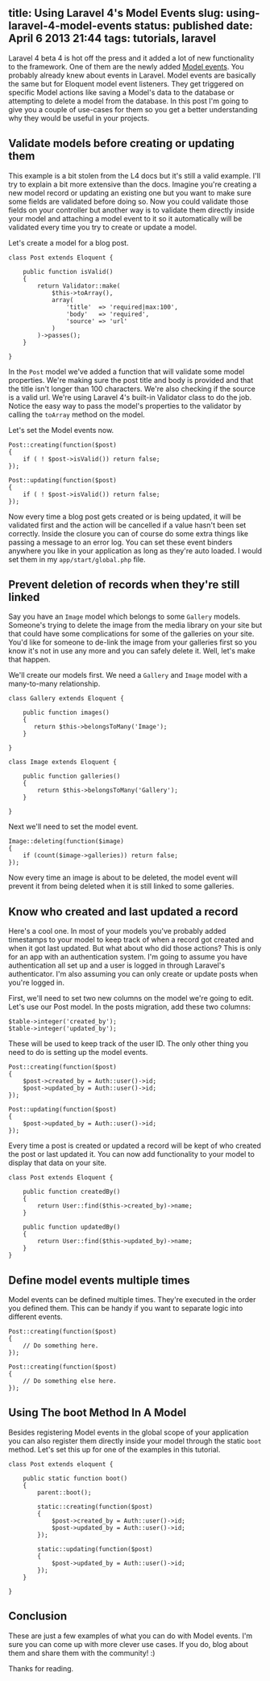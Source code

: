 title: Using Laravel 4's Model Events
slug: using-laravel-4-model-events
status: published
date: April 6 2013 21:44
tags: tutorials, laravel
-------
Laravel 4 beta 4 is hot off the press and it added a lot of new functionality to the framework. One of them are the newly added [Model events](http://four.laravel.com/docs/eloquent#model-events). You probably already knew about events in Laravel. Model events are basically the same but for Eloquent model event listeners. They get triggered on specific Model actions like saving a Model's data to the database or attempting to delete a model from the database. In this post I'm going to give you a couple of use-cases for them so you get a better understanding why they would be useful in your projects.<!--more-->

## Validate models before creating or updating them

This example is a bit stolen from the L4 docs but it's still a valid example. I'll try to explain a bit more extensive than the docs. Imagine you're creating a new model record or updating an existing one but you want to make sure some fields are validated before doing so. Now you could validate those fields on your controller but another way is to validate them directly inside your model and attaching a model event to it so it automatically will be validated every time you try to create or update a model.

Let's create a model for a blog post.
	
~~~ .php
class Post extends Eloquent {

    public function isValid()
    {
        return Validator::make(
            $this->toArray(),
            array(
                'title'  => 'required|max:100',
                'body'   => 'required',
                'source' => 'url'
            )
        )->passes();
    }

}
~~~

In the `Post` model we've added a function that will validate some model properties. We're making sure the post title and body is provided and that the title isn't longer than 100 characters. We're also checking if the source is a valid url. We're using Laravel 4's built-in Validator class to do the job. Notice the easy way to pass the model's properties to the validator by calling the `toArray` method on the model.

Let's set the Model events now.

	Post::creating(function($post)
	{
	    if ( ! $post->isValid()) return false;
	});
	
	Post::updating(function($post)
	{
	    if ( ! $post->isValid()) return false;
	});

Now every time a blog post gets created or is being updated, it will be validated first and the action will be cancelled if a value hasn't been set correctly. Inside the closure you can of course do some extra things like passing a message to an error log. You can set these event binders anywhere you like in your application as long as they're auto loaded. I would set them in my `app/start/global.php` file.

## Prevent deletion of records when they're still linked

Say you have an `Image` model which belongs to some `Gallery` models. Someone's trying to delete the image from the media library on your site but that could have some complications for some of the galleries on your site. You'd like for someone to de-link the image from your galleries first so you know it's not in use any more and you can safely delete it. Well, let's make that happen.

We'll create our models first. We need a `Gallery` and `Image` model with a many-to-many relationship.

	class Gallery extends Eloquent {

	    public function images()
	    {
	       return $this->belongsToMany('Image');
	    }

	}
	
	class Image extends Eloquent {

	    public function galleries()
	    {
	        return $this->belongsToMany('Gallery');
	    }

	}

Next we'll need to set the model event.

	Image::deleting(function($image)
	{
	    if (count($image->galleries)) return false;
	});

Now every time an image is about to be deleted, the model event will prevent it from being deleted when it is still linked to some galleries.

## Know who created and last updated a record

Here's a cool one. In most of your models you've probably added timestamps to your model to keep track of when a record got created and when it got last updated. But what about who did those actions? This is only for an app with an authentication system. I'm going to assume you have authentication all set up and a user is logged in through Laravel's authenticator. I'm also assuming you can only create or update posts when you're logged in.

First, we'll need to set two new columns on the model we're going to edit. Let's use our Post model. In the posts migration, add these two columns:

	$table->integer('created_by');
	$table->integer('updated_by');

These will be used to keep track of the user ID. The only other thing you need to do is setting up the model events.

	Post::creating(function($post)
	{
	    $post->created_by = Auth::user()->id;
	    $post->updated_by = Auth::user()->id;
	});
	
	Post::updating(function($post)
	{
	    $post->updated_by = Auth::user()->id;
	});

Every time a post is created or updated a record will be kept of who created the post or last updated it. You can now add functionality to your model to display that data on your site.

	class Post extends Eloquent {
	
	    public function createdBy()
	    {
	        return User::find($this->created_by)->name;
	    }
	
	    public function updatedBy()
	    {
	        return User::find($this->updated_by)->name;
	    }
	}

## Define model events multiple times

Model events can be defined multiple times. They're executed in the order you defined them. This can be handy if you want to separate logic into different events.

	Post::creating(function($post)
	{
	    // Do something here.
	});

	Post::creating(function($post)
	{
	    // Do something else here.
	});

## Using The boot Method In A Model

Besides registering Model events in the global scope of your application you can also register them directly inside your model through the static `boot` method. Let's set this up for one of the examples in this tutorial.

	class Post extends eloquent {
	
	    public static function boot()
	    {
	        parent::boot();
	
	        static::creating(function($post)
	        {
	            $post->created_by = Auth::user()->id;
	            $post->updated_by = Auth::user()->id;
	        });
	
	        static::updating(function($post)
	        {
	            $post->updated_by = Auth::user()->id;
	        });
	    }

	}

## Conclusion

These are just a few examples of what you can do with Model events. I'm sure you can come up with more clever use cases. If you do, blog about them and share them with the community! :)

Thanks for reading.
